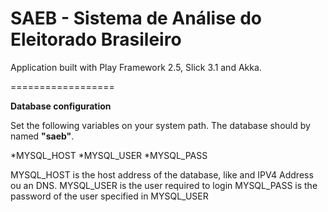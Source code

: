 SAEB - Sistema de Análise do Eleitorado Brasileiro
==================

Application built with Play Framework 2.5, Slick 3.1 and Akka.

==================

<b>Database configuration</b>

Set the following variables on your system path.  The database should by named <b>"saeb"</b>.

*MYSQL_HOST 
*MYSQL_USER 
*MYSQL_PASS

MYSQL_HOST is the host address of the database, like and IPV4 Address ou an DNS.
MYSQL_USER is the user required to login
MYSQL_PASS is the password of the user specified in MYSQL_USER
